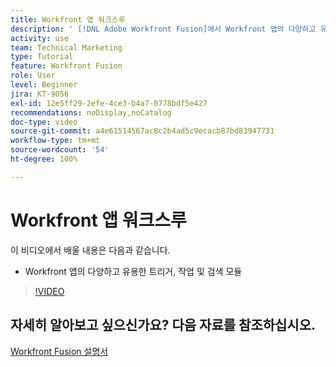 ```yaml
---
title: Workfront 앱 워크스루
description: ' [!DNL Adobe Workfront Fusion]에서 Workfront 앱의 다양하고 유용한 트리거, 작업 및 검색 모듈에 대해 알아봅니다.'
activity: use
team: Technical Marketing
type: Tutorial
feature: Workfront Fusion
role: User
level: Beginner
jira: KT-9056
exl-id: 12e5ff29-2efe-4ce3-b4a7-0778bdf5e427
recommendations: noDisplay,noCatalog
doc-type: video
source-git-commit: a4e61514567ac8c2b4ad5c9ecacb87bd83947731
workflow-type: tm+mt
source-wordcount: '54'
ht-degree: 100%

---
```


# Workfront 앱 워크스루

이 비디오에서 배울 내용은 다음과 같습니다.

* Workfront 앱의 다양하고 유용한 트리거, 작업 및 검색 모듈

>[!VIDEO](https://video.tv.adobe.com/v/335297/?quality=12&learn=on)


## 자세히 알아보고 싶으신가요? 다음 자료를 참조하십시오.

[Workfront Fusion 설명서](https://experienceleague.adobe.com/docs/workfront/using/adobe-workfront-fusion/workfront-fusion-2.html?lang=ko-KR)
